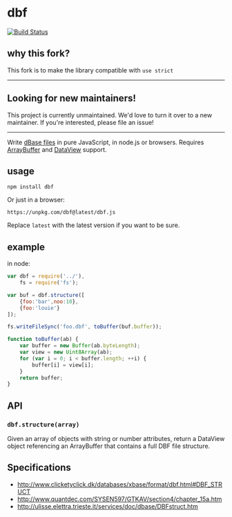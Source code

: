 # dbf

[![Build Status](https://travis-ci.org/mapbox/dbf.svg?branch=master)](https://travis-ci.org/mapbox/dbf)

## why this fork?

This fork is to make the library compatible with `use strict`

---

## Looking for new maintainers!

This project is currently unmaintained. We'd love to turn it over to a new maintainer. If you're interested, please file an issue!

---

Write [dBase files](https://en.wikipedia.org/wiki/DBase) in pure JavaScript,
in node.js or browsers. Requires [ArrayBuffer](https://developer.mozilla.org/en-US/docs/Web/API/ArrayBuffer)
and [DataView](https://developer.mozilla.org/en-US/docs/Web/API/DataView)
support.

## usage

```
npm install dbf
```

Or just in a browser:

    https://unpkg.com/dbf@latest/dbf.js

Replace `latest` with the latest version if you want to be sure.

## example

in node:

```js
var dbf = require('../'),
    fs = require('fs');

var buf = dbf.structure([
    {foo:'bar',noo:10},
    {foo:'louie'}
]);

fs.writeFileSync('foo.dbf', toBuffer(buf.buffer));

function toBuffer(ab) {
    var buffer = new Buffer(ab.byteLength);
    var view = new Uint8Array(ab);
    for (var i = 0; i < buffer.length; ++i) {
        buffer[i] = view[i];
    }
    return buffer;
}
```

## API

### `dbf.structure(array)`

Given an array of objects with string or number attributes, return
a DataView object referencing an ArrayBuffer that contains a full DBF
file structure.

## Specifications

* http://www.clicketyclick.dk/databases/xbase/format/dbf.html#DBF_STRUCT
* http://www.quantdec.com/SYSEN597/GTKAV/section4/chapter_15a.htm
* http://ulisse.elettra.trieste.it/services/doc/dbase/DBFstruct.htm
